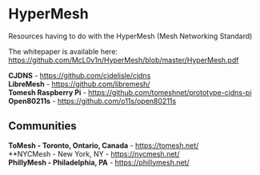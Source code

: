 # HyperMesh
Resources having to do with the HyperMesh (Mesh Networking Standard)

The whitepaper is available here: https://github.com/McL0v1n/HyperMesh/blob/master/HyperMesh.pdf  
  
**CJDNS** - https://github.com/cjdelisle/cjdns  
**LibreMesh** - https://github.com/libremesh/  
**Tomesh Raspberry Pi** - https://github.com/tomeshnet/prototype-cjdns-pi  
**Open80211s** - https://github.com/o11s/open80211s

## Communities

**ToMesh - Toronto, Ontario, Canada** - https://tomesh.net/  
**NYCMesh - New York, NY - https://nycmesh.net/  
**PhillyMesh - Philadelphia, PA** - https://phillymesh.net/  
